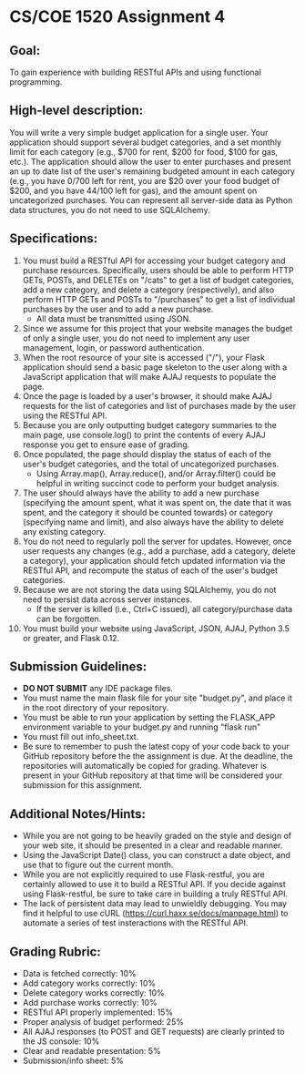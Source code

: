 # CS/COE 1520 Assignment 4

## Goal:
To gain experience with building RESTful APIs and using functional programming.

## High-level description:
You will write a very simple budget application for a single user.
Your application should support several budget categories, and a set monthly limit for each category (e.g., $700 for rent, $200 for food, $100 for gas, etc.).
The application should allow the user to enter purchases and present an up to date list of the user's remaining budgeted amount in each category (e.g., you have $0/$700 left for rent, you are $20 over your food budget of $200, and you have $44/$100 left for gas), and the amount spent on uncategorized purchases.
You can represent all server-side data as Python data structures, you do not need to use SQLAlchemy.

## Specifications:
1.  You must build a RESTful API for accessing your budget category and purchase resources.
	Specifically, users should be able to perform HTTP GETs, POSTs, and DELETEs on "/cats" to get a list of budget categories, add a new category, and delete a category (respectively), and also perform HTTP GETs and POSTs to "/purchases" to get a list of individual purchases by the user and to add a new purchase.
	*  All data must be transmitted using JSON.
1.  Since we assume for this project that your website manages the budget of only a single user, you do not need to implement any user management, login, or password authentication.
1.  When the root resource of your site is accessed ("/"), your Flask application should send a basic page skeleton to the user along with a JavaScript application that will make AJAJ requests to populate the page.
1.  Once the page is loaded by a user's browser, it should make AJAJ requests for the list of categories and list of purchases made by the user using the RESTful API.
1.  Because you are only outputting budget category summaries to the main page, use console.log() to print the contents of every AJAJ response you get to ensure ease of grading.
1.  Once populated, the page should display the status of each of the user's budget categories, and the total of uncategorized purchases.
	*  Using Array.map(), Array.reduce(), and/or Array.filter() could be helpful in writing succinct code to perform your budget analysis.
1.  The user should always have the ability to add a new purchase (specifying the amount spent, what it was spent on, the date that it was spent, and the category it should be counted towards) or category (specifying name and limit), and also always have the ability to delete any existing category.
1.  You do not need to regularly poll the server for updates.  However, once user requests any changes (e.g., add a purchase, add a category, delete a category), your application should fetch updated information via the RESTful API, and recompute the status of each of the user's budget categories.
1.  Because we are not storing the data using SQLAlchemy, you do not need to persist data across server instances.
	*  If the server is killed (i.e., Ctrl+C issued), all category/purchase data can be forgotten.
1.  You must build your website using JavaScript, JSON, AJAJ, Python 3.5 or greater, and Flask 0.12.

## Submission Guidelines:
*  **DO NOT SUBMIT** any IDE package files.
*  You must name the main flask file for your site "budget.py", and place it in the root directory of your repository.
*  You must be able to run your application by setting the FLASK_APP environment variable to your budget.py and running "flask run"
*  You must fill out info_sheet.txt.
*  Be sure to remember to push the latest copy of your code back to your GitHub repository before the the assignment is due.  At the deadline, the repositories will automatically be copied for grading.  Whatever is present in your GitHub repository at that time will be considered your submission for this assignment.

## Additional Notes/Hints:
*  While you are not going to be heavily graded on the style and design of your web site, it should be presented in a clear and readable manner.
*  Using the JavaScript Date() class, you can construct a date object, and use that to figure out the current month.
*  While you are not explicitly required to use Flask-restful, you are certainly allowed to use it to build a RESTful API.
	If you decide against using Flask-restful, be sure to take care in building a truly RESTful API.
*  The lack of persistent data may lead to unwieldly debugging.  You may find it helpful to use cURL (https://curl.haxx.se/docs/manpage.html) to automate a series of test insteractions with the RESTful API.

## Grading Rubric:
*  Data is fetched correctly:  10%
*  Add category works correctly:  10%
*  Delete category works correctly:  10% 
*  Add purchase works correctly:  10%
*  RESTful API properly implemented:  15%
*  Proper analysis of budget performed:  25%
*  All AJAJ responses (to POST and GET requests) are clearly printed to the JS console:  10%
*  Clear and readable presentation:  5%
*  Submission/info sheet:  5%
